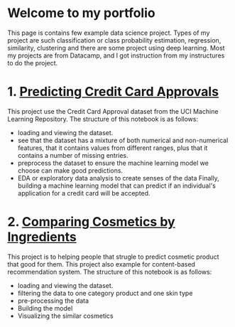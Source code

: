 # Welcome to my portfolio
This page is contains few example data science project. Types of my project are such classification or class probability estimation, regression, similarity, clustering and there are some project using deep learning. Most my projects are from Datacamp, and I got instruction from my instructures to do the project.


# 1. [Predicting Credit Card Approvals](link)
This project use the Credit Card Approval dataset from the UCI Machine Learning Repository. The structure of this notebook is as follows:

* loading and viewing the dataset.
* see that the dataset has a mixture of both numerical and non-numerical features, that it contains values from different ranges, plus that it contains a number of missing entries.
* preprocess the dataset to ensure the machine learning model we choose can make good predictions.
* EDA or exploratory data analysis to create senses of the data
Finally, building a machine learning model that can predict if an individual's application for a credit card will be accepted.

# 2. [Comparing Cosmetics by Ingredients](link)
This project is to helping people that strugle to predict cosmetic product that good for them. This project also example for content-based recommendation system. The structure of this notebook is as follows:

* loading and viewing the dataset.
* filtering the data to one category product and one skin type
* pre-processing the data
* Building the model
* Visualizing the similar cosmetics
